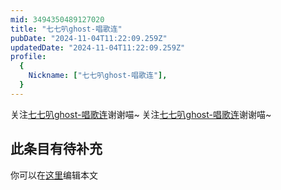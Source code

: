 ```yaml
---
mid: 3494350489127020
title: "七七叭ghost-唱歌连"
pubDate: "2024-11-04T11:22:09.259Z"
updatedDate: "2024-11-04T11:22:09.259Z"
profile:
  {
    Nickname: ["七七叭ghost-唱歌连"],
  }
---
```


关注[七七叭ghost-唱歌连](https://space.bilibili.com/3494350489127020)谢谢喵~ 关注[七七叭ghost-唱歌连](https://space.bilibili.com/3494350489127020)谢谢喵~

## 此条目有待补充
你可以在[这里](https://github.com/Yuhanawa/VTuber.ICU-Content/edit/master/v/七七叭ghost-唱歌连/index.md)编辑本文
